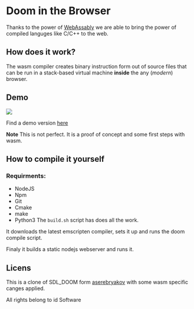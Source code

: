 # Doom in the Browser

Thanks to the power of [WebAssably](https://webassembly.org/) we are able to bring the power of compiled languges like C/C++ to the web.

## How does it work?
The wasm compiler creates binary instruction form out of source files that can be run in a stack-based virtual machine **inside** the any (*modern*) browser.

## Demo
![](https://imgur.com/TqDhoEC.png)

Find a demo version [here](https://webdoom.henrikgerdes.me/)

**Note** This is not perfect. It is a proof of concept and some first steps with wasm.

## How to compile it yourself
### Requirments:
 * NodeJS
 * Npm
 * Git
 * Cmake
 * make
 * Python3
The  `build.sh` script has does all the work.

It downloads the latest emscripten compiler, sets it up and runs the doom compile script.

Finaly it builds a static nodejs webserver and runs it.

## Licens
This is a clone of SDL_DOOM form [aserebryakov](https://github.com/aserebryakov/sdl_doom) with some wasm specific canges applied.

All rights belong to id Software
